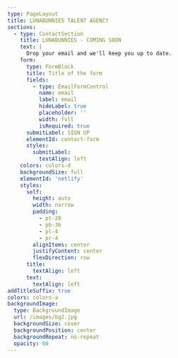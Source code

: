 ```yaml
---
type: PageLayout
title: LUNABUNNIES TALENT AGENCY
sections:
  - type: ContactSection
    title: LUNABUNNIES - COMING SOON
    text: |
      Drop your email and we'll keep you up to date.
    form:
      type: FormBlock
      title: Title of the form
      fields:
        - type: EmailFormControl
          name: email
          label: email
          hideLabel: true
          placeholder: ''
          width: full
          isRequired: true
      submitLabel: SIGN UP
      elementId: contact-form
      styles:
        submitLabel:
          textAlign: left
    colors: colors-d
    backgroundSize: full
    elementId: 'netlify'
    styles:
      self:
        height: auto
        width: narrow
        padding:
          - pt-28
          - pb-36
          - pl-4
          - pr-4
        alignItems: center
        justifyContent: center
        flexDirection: row
      title:
        textAlign: left
      text:
        textAlign: left
addTitleSuffix: true
colors: colors-a
backgroundImage:
  type: BackgroundImage
  url: /images/bg2.jpg
  backgroundSize: cover
  backgroundPosition: center
  backgroundRepeat: no-repeat
  opacity: 80
---
```

